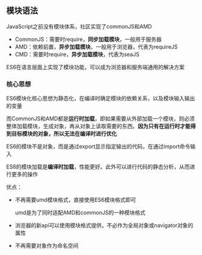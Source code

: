 ## 模块语法

JavaScript之前没有模块体系，社区实现了commonJS和AMD

* CommonJS：需要时require，**同步加载模块**，一般用于服务器
* AMD：依赖前置，**异步加载模块**，一般用于浏览器，代表为requireJS
* CMD：需要时require，**异步加载模块**，代表为seaJS

ES6在语言层面上实现了模块功能，可以成为浏览器和服务端通用的解决方案

### 核心思想

ES6模块化核心思想为静态化，在编译时确定模块的依赖关系，以及模块输入输出的变量

而CommonJS和AMD都是**运行时加载**，即如果需要从外部加载一个模块，则必须整体加载模块，生成对象，再从对象上读取需要的东西。**因为只有在运行时才能得到目标模块的对象，所以无法在编译时进行优化**

ES6的模块不是对象，而是通过export显示指定输出的代码，在通过import命令输入

ES6的模块加载是**编译时加载**，性能更好。此外可以进行代码的静态分析，从而进行更多的操作

优点：
* 不再需要umd模块格式，直接使用ES6模块格式即可

	umd是为了同时适配AMD和commonJS的一种模块格式

* 浏览器的新api可以使用模块格式提供，不必作为全局对象或navigator对象的属性
* 不再需要对象作为命名空间
